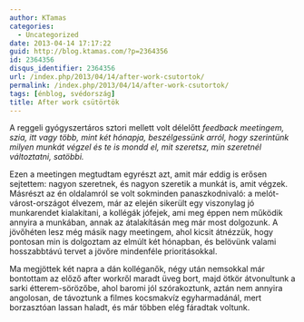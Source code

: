 ```yaml
---
author: KTamas
categories:
  - Uncategorized
date: 2013-04-14 17:17:22
guid: http://blog.ktamas.com/?p=2364356
id: 2364356
disqus_identifier: 2364356
url: /index.php/2013/04/14/after-work-csutortok/
permalink: /index.php/2013/04/14/after-work-csutortok/
tags: [énblog, svédország]
title: After work csütörtök
---
```


A reggeli gyógyszertáros sztori mellett volt délelőtt _feedback meetingem, szia, itt vagy több, mint két hónapja, beszélgessünk arról, hogy szerintünk milyen munkát végzel és te is mondd el, mit szeretsz, min szeretnél változtatni, satöbbi._

Ezen a meetingen megtudtam egyrészt azt, amit már eddig is erősen sejtettem: nagyon szeretnek, és nagyon szeretik a munkát is, amit végzek. Másrészt az én oldalamról se volt sokminden panaszkodnivaló: a melót-várost-országot élvezem, már az elején sikerült egy viszonylag jó munkarendet kialakítani, a kollégák jófejek, ami meg éppen nem működik annyira a munkában, annak az átalakításán meg már most dolgozunk. A jövőhéten lesz még másik nagy meetingem, ahol kicsit átnézzük, hogy pontosan min is dolgoztam az elmúlt két hónapban, és belövünk valami hosszabbtávú tervet a jövőre mindenféle prioritásokkal.

Ma megjöttek két napra a dán kolléganők, négy után nemsokkal már bontottam az előző after workről maradt üveg bort, majd ötkör átvonultunk a sarki étterem-sörözőbe, ahol baromi jól szórakoztunk, aztán nem annyira angolosan, de távoztunk a filmes kocsmakvíz egyharmadánál, mert borzasztóan lassan haladt, és már többen elég fáradtak voltunk.
